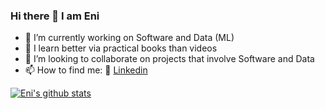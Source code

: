 ### Hi there 👋 I am Eni
- 🔭 I’m currently working on Software and Data (ML)
- 📙 I learn better via practical books than videos
- 👯 I’m looking to collaborate on projects that involve Software and Data
- 📫 How to find me: 🏢 [Linkedin](https://www.linkedin.com/in/eniwoke-c-b71852a1)

[![Eni's github stats](https://github-readme-stats.vercel.app/api?username=cornzyblack&show_icons&theme=highcontrast)](https://github.com/cornzyblack/github-readme-stats)
